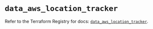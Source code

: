 # `data_aws_location_tracker`

Refer to the Terraform Registry for docs: [`data_aws_location_tracker`](https://registry.terraform.io/providers/hashicorp/aws/6.14.0/docs/data-sources/location_tracker).
